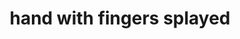 ---
layout: people&body
title: hand with fingers splayed
emoji: hand_with_fingers_splayed
permalink: 🖐.html
image: assets/img/3moji/hand_with_fingers_splayed.png
---